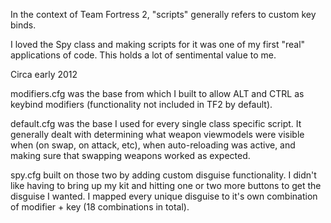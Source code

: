 In the context of Team Fortress 2, "scripts" generally refers to custom key binds.

I loved the Spy class and making scripts for it was one of my first "real" applications of code. This holds a lot of sentimental value to me.

Circa early 2012

modifiers.cfg was the base from which I built to allow ALT and CTRL as keybind modifiers (functionality not included in TF2 by default).

default.cfg was the base I used for every single class specific script. It generally dealt with determining what weapon viewmodels were visible when (on swap, on attack, etc), when auto-reloading was active, and making sure that swapping weapons worked as expected.

spy.cfg built on those two by adding custom disguise functionality. I didn't like having to bring up my kit and hitting one or two more buttons to get the disguise I wanted. I mapped every unique disguise to it's own combination of modifier + key (18 combinations in total).
